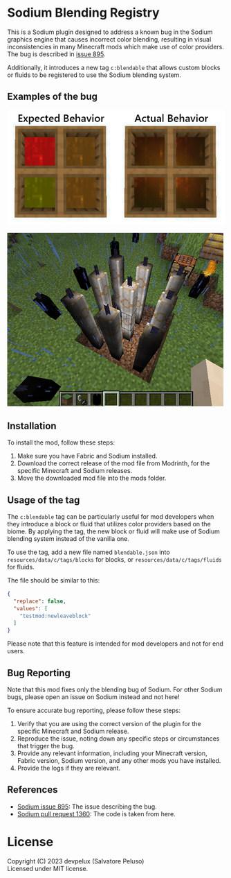 # Sodium Blending Registry
This is a Sodium plugin designed to address a known bug in the Sodium graphics engine that causes incorrect color blending, resulting in visual inconsistencies in many Minecraft mods which make use of color providers.
The bug is described in [issue 895](https://github.com/CaffeineMC/sodium-fabric/issues/895).

Additionally, it introduces a new tag `c:blendable` that allows custom blocks or fluids to be registered to use the Sodium blending system.

## Examples of the bug
![img1](https://github.com/devpelux/sodium-blendingregistry/raw/d17a1e1ce1b994f4e662ad4223911563fe2a064e/assets/img1.png)

![img2](https://github.com/devpelux/sodium-blendingregistry/raw/d17a1e1ce1b994f4e662ad4223911563fe2a064e/assets/img2.png)

## Installation
To install the mod, follow these steps:

1. Make sure you have Fabric and Sodium installed.
2. Download the correct release of the mod file from Modrinth, for the specific Minecraft and Sodium releases.
3. Move the downloaded mod file into the mods folder.

## Usage of the tag
The `c:blendable` tag can be particularly useful for mod developers when they introduce a block or fluid that utilizes color providers based on the biome.
By applying the tag, the new block or fluid will make use of Sodium blending system instead of the vanilla one.

To use the tag, add a new file named `blendable.json` into `resources/data/c/tags/blocks` for blocks, or `resources/data/c/tags/fluids` for fluids.

The file should be similar to this:

```json
{
  "replace": false,
  "values": [
	"testmod:newleaveblock"
  ]
}
```

Please note that this feature is intended for mod developers and not for end users.

## Bug Reporting
Note that this mod fixes only the blending bug of Sodium.
For other Sodium bugs, please open an issue on Sodium instead and not here!

To ensure accurate bug reporting, please follow these steps:

1. Verify that you are using the correct version of the plugin for the specific Minecraft and Sodium release.
2. Reproduce the issue, noting down any specific steps or circumstances that trigger the bug.
3. Provide any relevant information, including your Minecraft version, Fabric version, Sodium version, and any other mods you have installed.
4. Provide the logs if they are relevant.

## References
* [Sodium issue 895](https://github.com/CaffeineMC/sodium-fabric/issues/895): The issue describing the bug.
* [Sodium pull request 1360](https://github.com/CaffeineMC/sodium-fabric/pull/1360): The code is taken from here.

# License
Copyright (C) 2023 devpelux (Salvatore Peluso)  
Licensed under MIT license.
